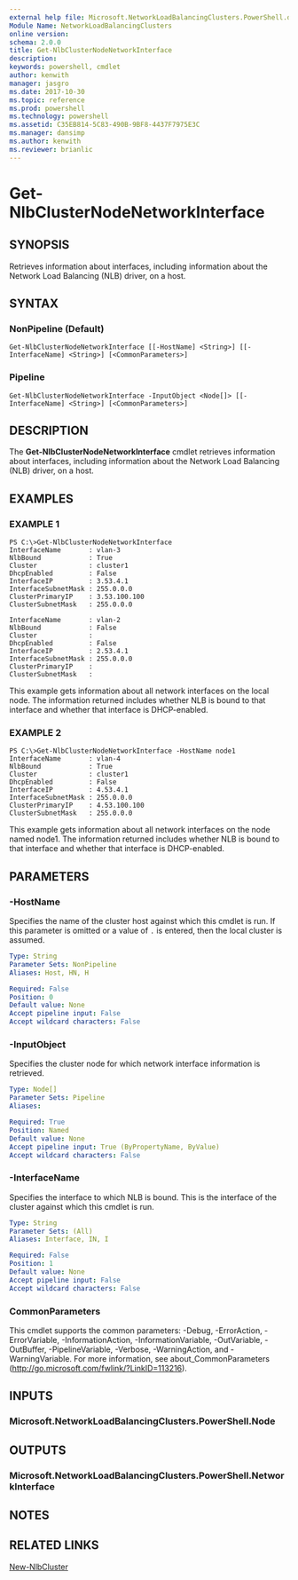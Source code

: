 ```yaml
---
external help file: Microsoft.NetworkLoadBalancingClusters.PowerShell.dll-Help.xml
Module Name: NetworkLoadBalancingClusters
online version: 
schema: 2.0.0
title: Get-NlbClusterNodeNetworkInterface
description: 
keywords: powershell, cmdlet
author: kenwith
manager: jasgro
ms.date: 2017-10-30
ms.topic: reference
ms.prod: powershell
ms.technology: powershell
ms.assetid: C35EB814-5C83-490B-9BF8-4437F7975E3C
ms.manager: dansimp
ms.author: kenwith
ms.reviewer: brianlic
---
```


# Get-NlbClusterNodeNetworkInterface

## SYNOPSIS
Retrieves information about interfaces, including information about the Network Load Balancing (NLB) driver, on a host.

## SYNTAX

### NonPipeline (Default)
```
Get-NlbClusterNodeNetworkInterface [[-HostName] <String>] [[-InterfaceName] <String>] [<CommonParameters>]
```

### Pipeline
```
Get-NlbClusterNodeNetworkInterface -InputObject <Node[]> [[-InterfaceName] <String>] [<CommonParameters>]
```

## DESCRIPTION
The **Get-NlbClusterNodeNetworkInterface** cmdlet retrieves information about interfaces, including information about the Network Load Balancing (NLB) driver, on a host.

## EXAMPLES

### EXAMPLE 1
```
PS C:\>Get-NlbClusterNodeNetworkInterface
InterfaceName       : vlan-3 
NlbBound            : True 
Cluster             : cluster1 
DhcpEnabled         : False 
InterfaceIP         : 3.53.4.1 
InterfaceSubnetMask : 255.0.0.0 
ClusterPrimaryIP    : 3.53.100.100 
ClusterSubnetMask   : 255.0.0.0 
 
InterfaceName       : vlan-2 
NlbBound            : False 
Cluster             : 
DhcpEnabled         : False 
InterfaceIP         : 2.53.4.1 
InterfaceSubnetMask : 255.0.0.0 
ClusterPrimaryIP    : 
ClusterSubnetMask   :
```

This example gets information about all network interfaces on the local node.
The information returned includes whether NLB is bound to that interface and whether that interface is DHCP-enabled.

### EXAMPLE 2
```
PS C:\>Get-NlbClusterNodeNetworkInterface -HostName node1
InterfaceName       : vlan-4 
NlbBound            : True 
Cluster             : cluster1 
DhcpEnabled         : False 
InterfaceIP         : 4.53.4.1 
InterfaceSubnetMask : 255.0.0.0 
ClusterPrimaryIP    : 4.53.100.100 
ClusterSubnetMask   : 255.0.0.0
```

This example gets information about all network interfaces on the node named node1.
The information returned includes whether NLB is bound to that interface and whether that interface is DHCP-enabled.

## PARAMETERS

### -HostName
Specifies the name of the cluster host against which this cmdlet is run.
If this parameter is omitted or a value of `.` is entered, then the local cluster is assumed.

```yaml
Type: String
Parameter Sets: NonPipeline
Aliases: Host, HN, H

Required: False
Position: 0
Default value: None
Accept pipeline input: False
Accept wildcard characters: False
```

### -InputObject
Specifies the cluster node for which network interface information is retrieved.

```yaml
Type: Node[]
Parameter Sets: Pipeline
Aliases: 

Required: True
Position: Named
Default value: None
Accept pipeline input: True (ByPropertyName, ByValue)
Accept wildcard characters: False
```

### -InterfaceName
Specifies the interface to which NLB is bound.
This is the interface of the cluster against which this cmdlet is run.

```yaml
Type: String
Parameter Sets: (All)
Aliases: Interface, IN, I

Required: False
Position: 1
Default value: None
Accept pipeline input: False
Accept wildcard characters: False
```

### CommonParameters
This cmdlet supports the common parameters: -Debug, -ErrorAction, -ErrorVariable, -InformationAction, -InformationVariable, -OutVariable, -OutBuffer, -PipelineVariable, -Verbose, -WarningAction, and -WarningVariable. For more information, see about_CommonParameters (http://go.microsoft.com/fwlink/?LinkID=113216).

## INPUTS

### Microsoft.NetworkLoadBalancingClusters.PowerShell.Node

## OUTPUTS

### Microsoft.NetworkLoadBalancingClusters.PowerShell.NetworkInterface

## NOTES

## RELATED LINKS

[New-NlbCluster](./New-NlbCluster.md)

